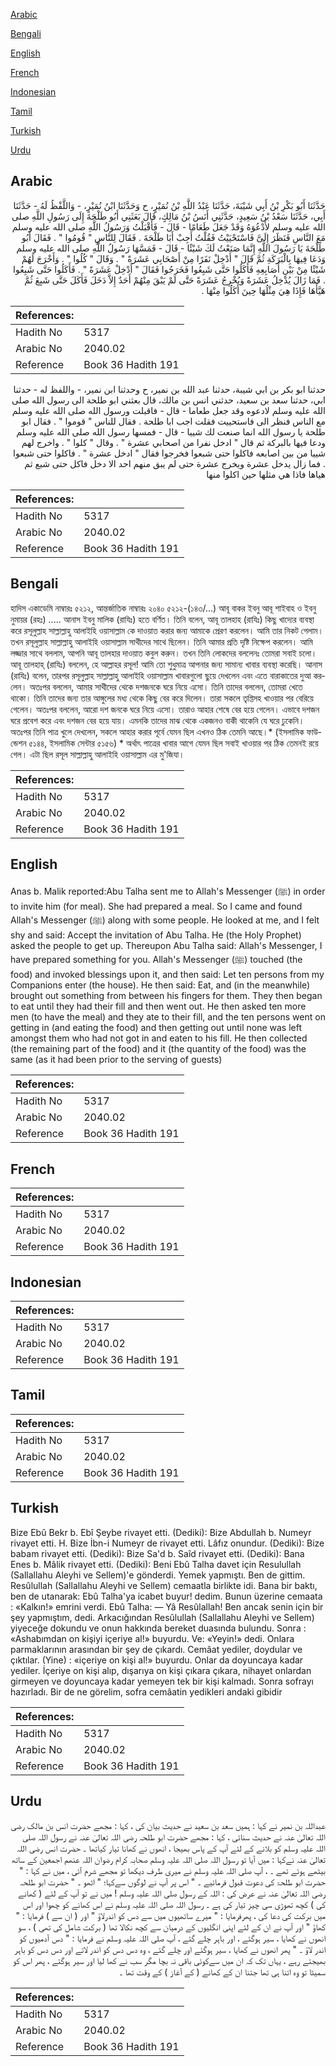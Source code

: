[Arabic](#arabic)

[Bengali](#bengali)

[English](#english)

[French](#french)

[Indonesian](#indonesian)

[Tamil](#tamil)

[Turkish](#turkish)

[Urdu](#urdu)

## Arabic


<div dir="rtl" lang="ar" style={{fontSize:'larger',backgroundColor:'#f8f9fa',padding:20}}>
حَدَّثَنَا أَبُو بَكْرِ بْنُ أَبِي شَيْبَةَ، حَدَّثَنَا عَبْدُ اللَّهِ بْنُ نُمَيْرٍ، ح وَحَدَّثَنَا ابْنُ نُمَيْرٍ، - وَاللَّفْظُ لَهُ - حَدَّثَنَا أَبِي، حَدَّثَنَا سَعْدُ بْنُ سَعِيدٍ، حَدَّثَنِي أَنَسُ بْنُ مَالِكٍ، قَالَ بَعَثَنِي أَبُو طَلْحَةَ إِلَى رَسُولِ اللَّهِ صلى الله عليه وسلم لأَدْعُوَهُ وَقَدْ جَعَلَ طَعَامًا - قَالَ - فَأَقْبَلْتُ وَرَسُولُ اللَّهِ صلى الله عليه وسلم مَعَ النَّاسِ فَنَظَرَ إِلَىَّ فَاسْتَحْيَيْتُ فَقُلْتُ أَجِبْ أَبَا طَلْحَةَ ‏.‏ فَقَالَ لِلنَّاسِ ‏"‏ قُومُوا ‏"‏ ‏.‏ فَقَالَ أَبُو طَلْحَةَ يَا رَسُولَ اللَّهِ إِنَّمَا صَنَعْتُ لَكَ شَيْئًا - قَالَ - فَمَسَّهَا رَسُولُ اللَّهِ صلى الله عليه وسلم وَدَعَا فِيهَا بِالْبَرَكَةِ ثُمَّ قَالَ ‏"‏ أَدْخِلْ نَفَرًا مِنْ أَصْحَابِي عَشَرَةً ‏"‏ ‏.‏ وَقَالَ ‏"‏ كُلُوا ‏"‏ ‏.‏ وَأَخْرَجَ لَهُمْ شَيْئًا مِنْ بَيْنِ أَصَابِعِهِ فَأَكَلُوا حَتَّى شَبِعُوا فَخَرَجُوا فَقَالَ ‏"‏ أَدْخِلْ عَشَرَةً ‏"‏ ‏.‏ فَأَكَلُوا حَتَّى شَبِعُوا ‏.‏ فَمَا زَالَ يُدْخِلُ عَشَرَةً وَيُخْرِجُ عَشَرَةً حَتَّى لَمْ يَبْقَ مِنْهُمْ أَحَدٌ إِلاَّ دَخَلَ فَأَكَلَ حَتَّى شَبِعَ ثُمَّ هَيَّأَهَا فَإِذَا هِيَ مِثْلُهَا حِينَ أَكَلُوا مِنْهَا ‏.‏
</div>
<div style={{backgroundColor:'#f8f9fa',padding:20, marginBottom: 10}}><table> <thead> <tr> <th>References:</th> <th></th> </tr> </thead> <tbody><tr><td>Hadith No</td><td>5317</td></tr><tr><td>Arabic No</td><td>2040.02</td></tr><tr><td>Reference</td><td>Book 36 Hadith 191</td></tr></tbody></table></div>


<div dir="rtl" lang="ar" style={{fontSize:'larger',backgroundColor:'#f8f9fa',padding:20}}>
حدثنا ابو بكر بن ابي شيبة، حدثنا عبد الله بن نمير، ح وحدثنا ابن نمير، - واللفظ له - حدثنا ابي، حدثنا سعد بن سعيد، حدثني انس بن مالك، قال بعثني ابو طلحة الى رسول الله صلى الله عليه وسلم لادعوه وقد جعل طعاما - قال - فاقبلت ورسول الله صلى الله عليه وسلم مع الناس فنظر الى فاستحييت فقلت اجب ابا طلحة . فقال للناس " قوموا " . فقال ابو طلحة يا رسول الله انما صنعت لك شييا - قال - فمسها رسول الله صلى الله عليه وسلم ودعا فيها بالبركة ثم قال " ادخل نفرا من اصحابي عشرة " . وقال " كلوا " . واخرج لهم شييا من بين اصابعه فاكلوا حتى شبعوا فخرجوا فقال " ادخل عشرة " . فاكلوا حتى شبعوا . فما زال يدخل عشرة ويخرج عشرة حتى لم يبق منهم احد الا دخل فاكل حتى شبع ثم هياها فاذا هي مثلها حين اكلوا منها
</div>
<div style={{backgroundColor:'#f8f9fa',padding:20, marginBottom: 10}}><table> <thead> <tr> <th>References:</th> <th></th> </tr> </thead> <tbody><tr><td>Hadith No</td><td>5317</td></tr><tr><td>Arabic No</td><td>2040.02</td></tr><tr><td>Reference</td><td>Book 36 Hadith 191</td></tr></tbody></table></div>

## Bengali


<div dir="ltr" lang="bn" style={{fontSize:'larger',backgroundColor:'#f8f9fa',padding:20}}>
হাদিস একাডেমি নাম্বারঃ ৫২১২, আন্তর্জাতিক নাম্বারঃ ২০৪০ ৫২১২-(১৪৩/...) আবূ বাকর ইবনু আবূ শাইবাহ ও ইবনু নুমায়র (রহঃ) ..... আনাস ইবনু মালিক (রাযিঃ) হতে বর্ণিত। তিনি বলেন, আবূ তালহাহ (রাযিঃ) কিছু খাদ্যের ব্যবস্থা করে রসূলুল্লাহ সাল্লাল্লাহু আলাইহি ওয়াসাল্লাম কে দাওয়াত করার জন্য আমাকে প্রেরণ করলেন। আমি তার নিকট গেলাম। তখন রসূলুল্লাহ সাল্লাল্লাহু আলাইহি ওয়াসাল্লাম সাথীদের সাথে ছিলেন। তিনি আমার প্রতি দৃষ্টি নিক্ষেপ করলেন। আমি লজ্জার সাথে বললাম, আপনি আবূ তালহার দাওয়াত কবুল করুন। তখন তিনি লোকদের বললেনঃ তোমরা সবাই চলো। আবূ তালহাহ্ (রাযিঃ) বললেন, হে আল্লাহর রসূল! আমি তো শুধুমাত্র আপনার জন্য সামান্য খাবার ব্যবস্থা করেছি। আনাস (রাযিঃ) বলেন, তারপর রসূলুল্লাহ সাল্লাল্লাহু আলাইহি ওয়াসাল্লাম খাবারগুলো ছুয়ে দেখলেন এবং এতে বারাকাতের দুআ করলেন। অতঃপর বললেন, আমার সাথীদের থেকে দশজনকে ঘরে নিয়ে এসো। তিনি তাদের বললেন, তোমরা খেতে থাকো। তিনি তাদের জন্য তার আঙ্গুলের মধ্য থেকে কিছু বের করে দিলেন। তারা সকলে তৃপ্তিসহ খাওয়ার পর বেরিয়ে গেলেন। অতঃপর বললেন, আরো দশ জনকে ঘরে নিয়ে এসো। তারাও আহার শেষে বের হয়ে গেলেন। এভাবে দশজন ঘরে প্রবেশ করে এবং দশজন বের হয়ে যায়। এমনকি তাদের মাঝ থেকে একজনও বাকী থাকেনি যে ঘরে ঢুকেনি। অতঃপর তিনি পাত্র খুলে দেখলেন, সকলে আহার করার পূর্বে যেমন ছিল এখনও ঠিক তেমনি আছে।* (ইসলামিক ফাউন্ডেশন ৫১৪৪, ইসলামিক সেন্টার ৫১৫৬) * অর্থাৎ পাত্রের খাবার আগে যেমন ছিল সবাই খাওয়ার পর ঠিক তেমনই রয়ে গেল। এটা ছিল রসূল সাল্লাল্লাহু আলাইহি ওয়াসাল্লাম এর মু'জিযা।
</div>
<div style={{backgroundColor:'#f8f9fa',padding:20, marginBottom: 10}}><table> <thead> <tr> <th>References:</th> <th></th> </tr> </thead> <tbody><tr><td>Hadith No</td><td>5317</td></tr><tr><td>Arabic No</td><td>2040.02</td></tr><tr><td>Reference</td><td>Book 36 Hadith 191</td></tr></tbody></table></div>

## English


<div dir="ltr" lang="en" style={{fontSize:'larger',backgroundColor:'#f8f9fa',padding:20}}>
Anas b. Malik reported:Abu Talha sent me to Allah's Messenger (ﷺ) in order to invite him (for meal). She had prepared a meal. So I came and found Allah's Messenger (ﷺ) along with some people. He looked at me, and I felt shy and said: Accept the invitation of Abu Talha. He (the Holy Prophet) asked the people to get up. Thereupon Abu Talha said: Allah's Messenger, I have prepared something for you. Allah's Messenger (ﷺ) touched (the food) and invoked blessings upon it, and then said: Let ten persons from my Companions enter (the house). He then said: Eat, and (in the meanwhile) brought out something from between his fingers for them. They then began to eat until they had their fill and then went out. He then asked ten more men (to have the meal) and they ate to their fill, and the ten persons went on getting in (and eating the food) and then getting out until none was left amongst them who had not got in and eaten to his fill. He then collected (the remaining part of the food) and it (the quantity of the food) was the same (as it had been prior to the serving of guests)
</div>
<div style={{backgroundColor:'#f8f9fa',padding:20, marginBottom: 10}}><table> <thead> <tr> <th>References:</th> <th></th> </tr> </thead> <tbody><tr><td>Hadith No</td><td>5317</td></tr><tr><td>Arabic No</td><td>2040.02</td></tr><tr><td>Reference</td><td>Book 36 Hadith 191</td></tr></tbody></table></div>

## French


<div dir="ltr" lang="fr" style={{fontSize:'larger',backgroundColor:'#f8f9fa',padding:20}}>

</div>
<div style={{backgroundColor:'#f8f9fa',padding:20, marginBottom: 10}}><table> <thead> <tr> <th>References:</th> <th></th> </tr> </thead> <tbody><tr><td>Hadith No</td><td>5317</td></tr><tr><td>Arabic No</td><td>2040.02</td></tr><tr><td>Reference</td><td>Book 36 Hadith 191</td></tr></tbody></table></div>

## Indonesian


<div dir="ltr" lang="id" style={{fontSize:'larger',backgroundColor:'#f8f9fa',padding:20}}>

</div>
<div style={{backgroundColor:'#f8f9fa',padding:20, marginBottom: 10}}><table> <thead> <tr> <th>References:</th> <th></th> </tr> </thead> <tbody><tr><td>Hadith No</td><td>5317</td></tr><tr><td>Arabic No</td><td>2040.02</td></tr><tr><td>Reference</td><td>Book 36 Hadith 191</td></tr></tbody></table></div>

## Tamil


<div dir="ltr" lang="ta" style={{fontSize:'larger',backgroundColor:'#f8f9fa',padding:20}}>

</div>
<div style={{backgroundColor:'#f8f9fa',padding:20, marginBottom: 10}}><table> <thead> <tr> <th>References:</th> <th></th> </tr> </thead> <tbody><tr><td>Hadith No</td><td>5317</td></tr><tr><td>Arabic No</td><td>2040.02</td></tr><tr><td>Reference</td><td>Book 36 Hadith 191</td></tr></tbody></table></div>

## Turkish


<div dir="ltr" lang="tr" style={{fontSize:'larger',backgroundColor:'#f8f9fa',padding:20}}>
Bize Ebû Bekr b. Ebî Şeybe rivayet etti. (Dediki): Bize Abdullah b. Numeyr rivayet etti. H. Bize İbn-i Numeyr de rivayet etti. Lâfız onundur. (Dediki): Bize babam rivayet etti. (Dediki): Bize Sa'd b. Saîd rivayet etti. (Dediki): Bana Enes b. Mâlik rivayet etti. (Dediki): Beni Ebû Talha davet için Resulullah (Sallallahu Aleyhi ve Sellem)'e gönderdi. Yemek yapmıştı. Ben de gittim. Resûlullah (Sallallahu Aleyhi ve Sellem) cemaatla birlikte idi. Bana bir baktı, ben de utanarak: Ebû Talha'ya icabet buyur! dedim. Bunun üzerine cemaata : «Kalkın!» emrini verdi. Ebû Talha: — Yâ Resûlallah! Ben ancak senin için bir şey yapmıştım, dedi. Arkacığından Resûlullah (Sallallahu Aleyhi ve Sellem) yiyeceğe dokundu ve onun hakkında bereket duasında bulundu. Sonra : «Ashabımdan on kişiyi içeriye al!» buyurdu. Ve: «Yeyin!» dedi. Onlara parmaklarının arasından bir şey de çıkardı. Cemâat yediler, doydular ve çıktılar. (Yine) : «içeriye on kişi al!» buyurdu. Onlar da doyuncaya kadar yediler. İçeriye on kişi alıp, dışarıya on kişi çıkara çıkara, nihayet onlardan girmeyen ve doyuncaya kadar yemeyen tek bir kişi kalmadı. Sonra sofrayı hazırladı. Bir de ne görelim, sofra cemâatin yedikleri andaki gibidir
</div>
<div style={{backgroundColor:'#f8f9fa',padding:20, marginBottom: 10}}><table> <thead> <tr> <th>References:</th> <th></th> </tr> </thead> <tbody><tr><td>Hadith No</td><td>5317</td></tr><tr><td>Arabic No</td><td>2040.02</td></tr><tr><td>Reference</td><td>Book 36 Hadith 191</td></tr></tbody></table></div>

## Urdu


<div dir="rtl" lang="ur" style={{fontSize:'larger',backgroundColor:'#f8f9fa',padding:20}}>
عبداللہ بن نمیر نے کہا : ہمیں سعد بن سعید نے حدیث بیان کی ، کہا : مجھے حضرت انس بن مالک رضی اللہ تعالیٰ عنہ نے حدیث سنائی ، کہا : مجھے حضرت ابو طلحہ رضی اللہ تعالیٰ عنہ نے رسول اللہ صلی اللہ علیہ وسلم کو بلانے کے لئے آپ کے پاس بھیجا ، انھوں نے کھانا تیار کیاتھا ۔ حضرت انس رضی اللہ تعالیٰ عنہ نےکہا : میں آیا تو رسول اللہ صلی اللہ علیہ وسلم صحابہ کرام رضوان اللہ عنھم اجمعین کے ساتھ بیٹھے ہوئے تھے ۔ ، آپ صلی اللہ علیہ وسلم نے میری طرف دیکھا تو مجھے شرم آئی ، میں نے کہا : " حضرت ابو طلحۃ کی دعوت قبول فرمائیے ۔ " اس پر آپ نے لوگوں سےکہا؛ " اٹھو ۔ " حضرت ابو طلحہ رضی اللہ تعالیٰ عنہ نے عرض کی : اللہ کے رسول صلی اللہ علیہ وسلم ! میں نے تو آپ کے لئے ( کھانے کی ) کچھ تھوڑی سی چیز تیار کی ہے ۔ رسول اللہ صلی اللہ علیہ وسلم نے اس کھانے کو چھوا اور اس میں برکت کی دعا کی ، پھرفرمایا : " میرے ساتھیوں میں سے دس کو اندرلاؤ " اور ( ان سے ) فرمایا : " کھاؤ " اور آپ نے ان کے لئے اپنی انگلیوں کے درمیان سے کچھ نکالا تھا ( برکت شامل کی تھی ) ، سو انھوں نے کھایا ، سیر ہوگئے ، اور باہر چلے گئے ، آپ صلی اللہ علیہ وسلم نے فرمایا : " دس آدمیوں کو اندر لاؤ ۔ " پھر انھوں نے کھایا ، سیر ہوگئے اور چلے گئے ، وہ دس دس کو اندر لاتے اور دس دس کو باہر بھیجتے رہے ، یہاں تک کہ ان میں سےکوئی باقی نہ بچا مگر سب نے کھا لیا اور سیر ہوگئے ، پھر اس کو سمیٹا تو وہ اتنا ہی تھا جتنا ان کے کھانے ( کے آغاز ) کے وقت تھا ۔
</div>
<div style={{backgroundColor:'#f8f9fa',padding:20, marginBottom: 10}}><table> <thead> <tr> <th>References:</th> <th></th> </tr> </thead> <tbody><tr><td>Hadith No</td><td>5317</td></tr><tr><td>Arabic No</td><td>2040.02</td></tr><tr><td>Reference</td><td>Book 36 Hadith 191</td></tr></tbody></table></div>